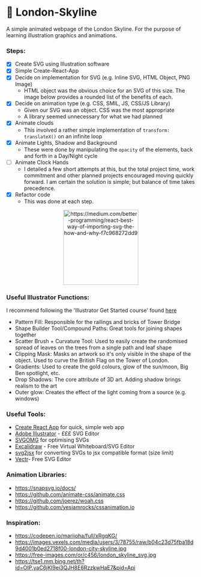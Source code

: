 # :hotel: London-Skyline

A simple animated webpage of the London Skyline. For the purpose of learning illustration graphics and animations.

### Steps:

- [x] Create SVG using Illustration software
- [x] Simple Create-React-App
- [x] Decide on implementation for SVG (e.g. Inline SVG, HTML Object, PNG Image)
  - HTML object was the obvious choice for an SVG of this size. The image below provides a rounded list of the benefits of each.
- [x] Decide on animation type (e.g. CSS, SMIL, JS, CSS/JS Library)
  - Given our SVG was an object. CSS was the most appropriate
  - A library seemed unnecessary for what we had planned
- [x] Animate clouds
  - This involved a rather simple implementation of `transform: translateX()` on an infinite loop
- [x] Animate Lights, Shadow and Background
  - These were done by manipulating the `opacity` of the elements, back and forth in a Day/Night cycle
- [ ] Animate Clock Hands
  - I detailed a few short attempts at this, but the total project time, work commitment and other planned projects encouraged moving quickly forward. I am certain the solution is simple; but balance of time takes precedence.
- [x] Refactor code
  - This was done at each step.

<p align="center">
    <img src="https://miro.medium.com/max/875/1*YRtXfVLMzsUra4c8MVtQOQ.png" alt="https://medium.com/better-programming/react-best-way-of-importing-svg-the-how-and-why-f7c968272dd9" height=200>
</p>

### Useful Illustrator Functions:

I recommend following the 'Illustrator Get Started course' found [here](https://helpx.adobe.com/illustrator/tutorials.html)

- Pattern Fill: Responsible for the railings and bricks of Tower Bridge
- Shape Builder Tool/Compound Paths: Great tools for joining shapes together
- Scatter Brush + Curvature Tool: Used to easily create the randomised spread of leaves on the trees from a single path and leaf shape
- Clipping Mask: Masks an artwork so it's only visible in the shape of the object. Used to curve the British Flag on the Tower of London.
- Gradients: Used to create the gold colours, glow of the sun/moon, Big Ben spotlight, etc.
- Drop Shadows: The core attribute of 3D art. Adding shadow brings realism to the art
- Outer glow: Creates the effect of the light coming from a source (e.g. windows)

### Useful Tools:

- [Create React App](https://create-react-app.dev/) for quick, simple web app
- [Adobe Illustrator](https://www.adobe.com/uk/products/illustrator.html) - £££ SVG Editor
- [SVGOMG](https://jakearchibald.github.io/svgomg/) for optimising SVGs
- [Excalidraw](https://excalidraw.com/) - Free Virtual Whiteboard/SVG Editor
- [svg2jsx](https://svg2jsx.com/) for converting SVGs to jsx compatible format (size limit)
- [Vectr](https://vectr.com/)- Free SVG Editor

### Animation Libraries:

- https://snapsvg.io/docs/
- https://github.com/animate-css/animate.css
- https://github.com/joerez/woah.css
- https://github.com/yesiamrocks/cssanimation.io

### Inspiration:

- https://codepen.io/marijoha/full/xRgqKG/
- https://images.vexels.com/media/users/3/78755/raw/b04c23d75fba18d9d4001b0ed2718f00-london-city-skyline.jpg
- https://free-images.com/or/c456/london_skyline_svg.jpg
- https://tse1.mm.bing.net/th?id=OIP.yaC6jKI9ei3QJH8E6RzzkwHaE7&pid=Api
